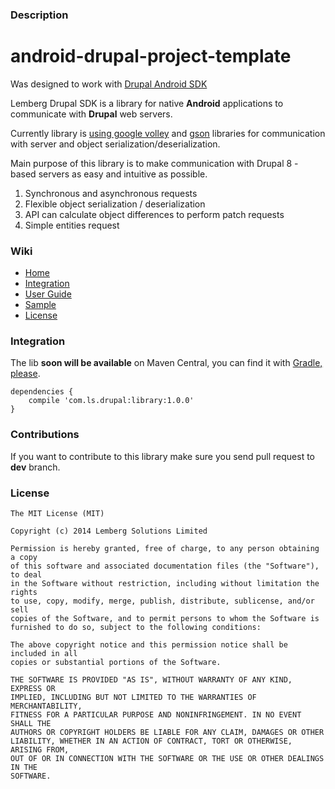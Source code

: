 ### Description

# android-drupal-project-template

Was designed to work with
[Drupal Android SDK](http://drupalsdk.com)

Lemberg Drupal SDK is a library for native **Android** applications to communicate with **Drupal** web servers.

Currently library is [using google volley] and [gson] libraries for communication with server and object serialization/deserialization.

Main purpose of this library is to make communication with Drupal 8 - based servers as easy and intuitive as possible.

1. Synchronous and asynchronous requests
2. Flexible object serialization / deserialization
3. API can calculate object differences to perform patch requests
4. Simple entities request

### Wiki

* [Home]
* [Integration]
* [User Guide]
* [Sample]
* [License]

### Integration

The lib **soon will be available** on Maven Central, you can find it with [Gradle, please].

```
dependencies {
    compile 'com.ls.drupal:library:1.0.0'
}
```

### Contributions

If you want to contribute to this library make sure you send pull request to **dev** branch.

### License

```
The MIT License (MIT)

Copyright (c) 2014 Lemberg Solutions Limited

Permission is hereby granted, free of charge, to any person obtaining a copy
of this software and associated documentation files (the "Software"), to deal
in the Software without restriction, including without limitation the rights
to use, copy, modify, merge, publish, distribute, sublicense, and/or sell
copies of the Software, and to permit persons to whom the Software is
furnished to do so, subject to the following conditions:

The above copyright notice and this permission notice shall be included in all
copies or substantial portions of the Software.

THE SOFTWARE IS PROVIDED "AS IS", WITHOUT WARRANTY OF ANY KIND, EXPRESS OR
IMPLIED, INCLUDING BUT NOT LIMITED TO THE WARRANTIES OF MERCHANTABILITY,
FITNESS FOR A PARTICULAR PURPOSE AND NONINFRINGEMENT. IN NO EVENT SHALL THE
AUTHORS OR COPYRIGHT HOLDERS BE LIABLE FOR ANY CLAIM, DAMAGES OR OTHER
LIABILITY, WHETHER IN AN ACTION OF CONTRACT, TORT OR OTHERWISE, ARISING FROM,
OUT OF OR IN CONNECTION WITH THE SOFTWARE OR THE USE OR OTHER DEALINGS IN THE
SOFTWARE.
```

[using google volley]:https://android.googlesource.com/platform/frameworks/volley
[gson]:https://code.google.com/p/google-gson/
[Home]:https://github.com/lemberg/d8androidsdk/wiki
[Integration]:https://github.com/lemberg/d8androidsdk/wiki/Integration
[User Guide]:https://github.com/lemberg/d8androidsdk/wiki/User-Guide
[Sample]:https://github.com/lemberg/d8androidsdk/wiki/Sample
[License]:https://github.com/lemberg/d8androidsdk/wiki/License
[Gradle, please]:http://gradleplease.appspot.com/

